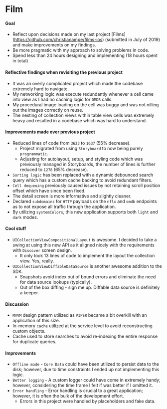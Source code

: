# Film

#### Goal
* Reflect upon decisions made on my last project [Films] (https://github.com/christianampe/films-ios) (submitted in July of 2019) and make improvements on my findings.
* Be more pragmatic with my approach to solving problems in code.
* Spend less than 24 hours designing and implementing (18 hours spent in total)

#### Reflective findings when revisiting the previous project
* It was an overly complicated project which made the codebase extremely hard to navigate.
* My networking logic was execute redundantly whenever a cell came into view as I had no caching logic for `OMDB` calls.
* My procedural image loading on the cell was buggy and was not nilling out the images correctly on reuse.
* The nesting of collection views within table view cells was extremely heavy and resulted in a codebase which was hard to understand.

#### Improvements made over previous project
* Reduced lines of code from `3623` to `1637` (55% decrease).
    * Project migrated from using `Storyboard` to now being purely `programmatic`.
    * Adjusting for autolayout, setup, and styling code which was previously managed in Storyboards, the number of lines is further reduced to `1278` (65% decrease).
* `Sorting logic` has been replaced with a dynamic debounced search query which has a custom cache backing to avoid redundant filters.
* `Cell dequeuing` previously caused issues by not retaining scroll position offset which have since been fixed.
* The detail screen is more informative and slightly cleaner.
* Declared `subdomains` for `HTTP` payloads on the `nflx` and `omdb` endpoints as to not expose all traffic through the application.
* By utilizing `systemColors`, this new application supports both `light` and `dark` modes.

#### Cool stuff
* `UICollectionViewCompositionalLayout` is awesome. I decided to take a swing at using this new API as it aligned nicely with the requirements with `Discover` screen design.
    * It only took 13 lines of code to implement the layout the collection view. Yes, really.
* `UICollectionViewDiffableDataSource` is another awesome addition to the SDK.
    * Snapshots avoid index out of bound errors and eliminate the need for data source lookups (typically).
    * Out of the box diffing - sign me up. Diffable data source is definitely a keeper.

#### Discussion
* `MVVM` design pattern utilized as `VIPER` became a bit overkill with an application of this size. 
* In-memory `cache` utilized at the service level to avoid reconstructing custom objects.
* Cache used to store searches to avoid re-indexing the entire response for duplicate queries. 

#### Improvements
* `Offline mode` - `Core Data` could have been utilized to persist data to the disk; however, due to time constraints I ended up not implementing this logic.
* `Better logging` - A custom logger could have come in extremely handy; however, considering the time frame I felt if was better if I omitted it.
* `Error handling` - Error handling is crucial to a great application; however, it is often the bulk of the development effort.  
    * Errors in this project were handled by placeholders and fake data.
